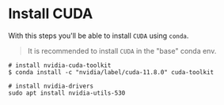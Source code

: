 # Install CUDA

With this steps you'll be able to install `CUDA` using `conda`.

> It is recommended to install `CUDA` in the "base" conda env.

```console
# install nvidia-cuda-toolkit
$ conda install -c "nvidia/label/cuda-11.8.0" cuda-toolkit

# install nvidia-drivers
sudo apt install nvidia-utils-530
```